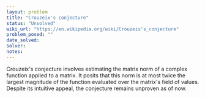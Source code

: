 ```yaml
---
layout: problem
title: "Crouzeix's conjecture"
status: "Unsolved"
wiki_url: "https://en.wikipedia.org/wiki/Crouzeix's_conjecture"
problem_posed: ""
date_solved:
solver:
notes:
---
```

Crouzeix's conjecture involves estimating the matrix norm of a complex function applied to a matrix. It posits that this norm is at most twice the largest magnitude of the function evaluated over the matrix's field of values. Despite its intuitive appeal, the conjecture remains unproven as of now.